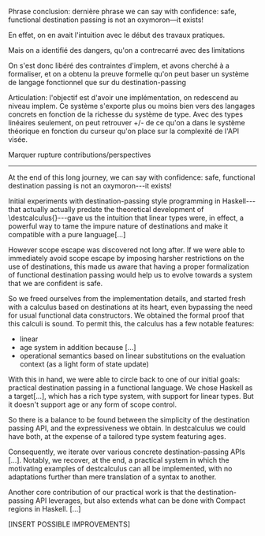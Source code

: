 Phrase conclusion: dernière phrase
 we can say with confidence: safe, functional destination passing is not an
oxymoron—it exists!

En effet, on en avait l'intuition avec le début des travaux pratiques.

Mais on a identifié des dangers, qu'on a contrecarré avec des limitations

On s'est donc libéré des contraintes d'implem, et avons cherché à a formaliser, et on a obtenu la preuve formelle qu'on peut baser un système de langage fonctionnel que sur du destination-passing

Articulation: l'objectif est d'avoir une implémentation, on redescend au niveau implem.
Ce système s'exporte plus ou moins bien vers des langages concrets en fonction de la richesse du système de type. Avec des types linéaires seulement, on peut retrouver +/- de ce qu'on a dans le système théorique en fonction du curseur qu'on place sur la complexité de l'API visée.

Marquer rupture contributions/perspectives

__________________

At the end of this long journey, we can say with confidence: safe, functional destination passing is not an
oxymoron---it exists!

Initial experiments with destination-passing style programming in Haskell---that actually actually predate the theoretical development of \destcalculus{}---gave us the intuition that linear types were, in effect, a powerful way to tame the impure nature of destinations and make it compatible with a pure language[...]

However scope escape was discovered not long after. If we were able to immediately avoid scope escape by imposing harsher restrictions on the use of destinations, this made us aware that having a proper formalization of functional destination passing would help us to evolve towards a system that we are confident is safe.

So we freed ourselves from the implementation details, and started fresh with a calculus based on destinations at its heart, even bypassing the need for usual functional data constructors. We obtained the formal proof that this calculi is sound. To permit this, the calculus has a few notable features:
- linear
- age system in addition because [...]
- operational semantics based on linear substitutions on the evaluation context (as a light form of state update)

With this in hand, we were able to circle back to one of our initial goals: practical destination passing in a functional language. We chose Haskell as a target[...], which has a rich type system, with support for linear types. But it doesn't support age or any form of scope control.

So there is a balance to be found between the simplicity of the destination passing API, and the expressiveness we obtain. In destcalculus we could have both, at the expense of a tailored type system featuring ages.

Consequently, we iterate over various concrete destination-passing APIs [...]. Notably, we recover, at the end, a practical system in which the motivating examples of destcalculus can all be implemented, with no adaptations further than mere translation of a syntax to another.

Another core contribution of our practical work is that the destination-passing API leverages, but also extends what can be done with Compact regions in Haskell. [...]

[INSERT POSSIBLE IMPROVEMENTS]